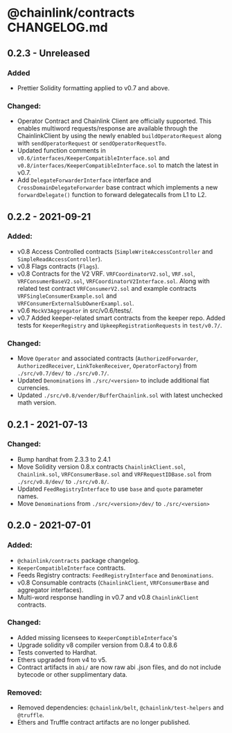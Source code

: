 # @chainlink/contracts CHANGELOG.md

## 0.2.3 - Unreleased

### Added

- Prettier Solidity formatting applied to v0.7 and above.

### Changed:

- Operator Contract and Chainlink Client are officially supported. This enables
  multiword requests/response are available through the ChainlinkClient by using
  the newly enabled `buildOperatorRequest` along with `sendOperatorRequest` or
  `sendOperatorRequestTo`.
- Updated function comments in `v0.6/interfaces/KeeperCompatibleInterface.sol` and `v0.8/interfaces/KeeperCompatibleInterface.sol` to match the latest in v0.7.
- Add `DelegateForwarderInterface` interface and `CrossDomainDelegateForwarder` base contract which implements a new `forwardDelegate()` function to forward delegatecalls from L1 to L2.

## 0.2.2 - 2021-09-21

### Added:

- v0.8 Access Controlled contracts (`SimpleWriteAccessController` and `SimpleReadAccessController`).
- v0.8 Flags contracts (`Flags`).
- v0.8 Contracts for the V2 VRF. `VRFCoordinatorV2.sol`, `VRF.sol`,
  `VRFConsumerBaseV2.sol`, `VRFCoordinatorV2Interface.sol`. Along
  with related test contract `VRFConsumerV2.sol` and example contracts
  `VRFSingleConsumerExample.sol` and `VRFConsumerExternalSubOwnerExampl.sol`.
- v0.6 `MockV3Aggregator` in src/v0.6/tests/.
- v0.7 Added keeper-related smart contracts from the keeper repo. Added tests for `KeeperRegistry` and `UpkeepRegistrationRequests` in `test/v0.7/`.

### Changed:

- Move `Operator` and associated contracts (`AuthorizedForwarder`, `AuthorizedReceiver`, `LinkTokenReceiver`, `OperatorFactory`) from `./src/v0.7/dev/` to `./src/v0.7/`.
- Updated `Denominations` in `./src/<version>` to include additional fiat currencies.
- Updated `./src/v0.8/vender/BufferChainlink.sol` with latest unchecked math version.

## 0.2.1 - 2021-07-13

### Changed:

- Bump hardhat from 2.3.3 to 2.4.1
- Move Solidity version 0.8.x contracts `ChainlinkClient.sol`, `Chainlink.sol`, `VRFConsumerBase.sol` and `VRFRequestIDBase.sol` from `./src/v0.8/dev/` to `./src/v0.8/`.
- Updated `FeedRegistryInterface` to use `base` and `quote` parameter names.
- Move `Denominations` from `./src/<version>/dev/` to `./src/<version>`

## 0.2.0 - 2021-07-01

### Added:

- `@chainlink/contracts` package changelog.
- `KeeperCompatibleInterface` contracts.
- Feeds Registry contracts: `FeedRegistryInterface` and `Denominations`.
- v0.8 Consumable contracts (`ChainlinkClient`, `VRFConsumerBase` and aggregator interfaces).
- Multi-word response handling in v0.7 and v0.8 `ChainlinkClient` contracts.

### Changed:

- Added missing licensees to `KeeperComptibleInterface`'s
- Upgrade solidity v8 compiler version from 0.8.4 to 0.8.6
- Tests converted to Hardhat.
- Ethers upgraded from v4 to v5.
- Contract artifacts in `abi/` are now raw abi .json files, and do not include bytecode or other supplimentary data.

### Removed:

- Removed dependencies: `@chainlink/belt`, `@chainlink/test-helpers` and `@truffle`.
- Ethers and Truffle contract artifacts are no longer published.
